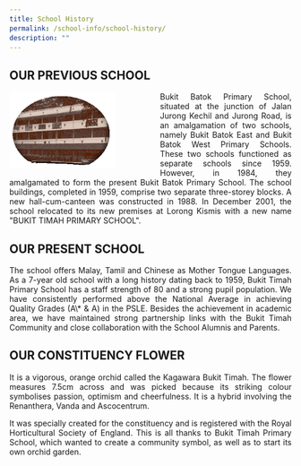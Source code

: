```yaml
---
title: School History
permalink: /school-info/school-history/
description: ""
---
```

<h2>OUR PREVIOUS SCHOOL</h2>

<div style="float: left">
<img src="/images/1imghistbtbatokpri.gif" style="width:70%">
</div>
<p align="justify">
Bukit Batok Primary School, situated at the junction of Jalan Jurong Kechil and Jurong Road, is an amalgamation of two schools, namely Bukit Batok East and Bukit Batok West Primary Schools. These two schools functioned as separate schools since 1959. However, in 1984, they amalgamated to form the present Bukit Batok Primary School. The school buildings, completed in 1959, comprise two separate three-storey blocks. A new hall-cum-canteen was constructed in 1988. In December 2001, the school relocated to its new premises at Lorong Kismis with a new name "BUKIT TIMAH PRIMARY SCHOOL".</p>

<h2>OUR PRESENT SCHOOL</h2>
<p align="justify">
The school offers Malay, Tamil and Chinese as Mother Tongue Languages.
As a 7-year old school with a long history dating back to 1959, Bukit Timah Primary School has a staff strength of 80 and a strong pupil population. We have consistently performed above the National Average in achieving Quality Grades (A\* &amp; A) in the PSLE. Besides the achievement in academic area, we have maintained strong partnership links with the Bukit Timah Community and close collaboration with the School Alumnis and Parents.</p>

<h2>OUR CONSTITUENCY FLOWER</h2>
<p align="justify">
It is a vigorous, orange orchid called the Kagawara Bukit Timah. The flower measures 7.5cm across and was picked because its striking colour symbolises passion, optimism and cheerfulness. It is a hybrid involving the Renanthera, Vanda and Ascocentrum.</p>
<p align="justify">
It was specially created for the constituency and is registered with the Royal Horticultural Society of England. This is all thanks to Bukit Timah Primary School, which wanted to create a community symbol, as well as to start its own orchid garden.</p>